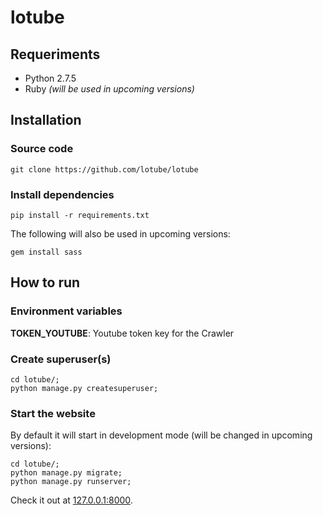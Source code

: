 # lotube

## Requeriments

- Python 2.7.5
- Ruby _(will be used in upcoming versions)_

## Installation

### Source code
 
```
git clone https://github.com/lotube/lotube
```

### Install dependencies

```
pip install -r requirements.txt
```

The following will also be used in upcoming versions:

```
gem install sass
```

## How to run

### Environment variables

**TOKEN_YOUTUBE**: Youtube token key for the Crawler

### Create superuser(s)

```
cd lotube/;
python manage.py createsuperuser;
```

### Start the website

By default it will start in development mode 
(will be changed in upcoming versions):

```
cd lotube/;
python manage.py migrate;
python manage.py runserver;
```

Check it out at [127.0.0.1:8000](http://127.0.0.1:8000).